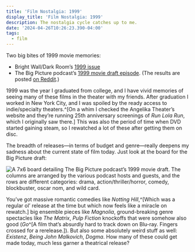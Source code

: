 ```yaml
---
title: 'Film Nostalgia: 1999'
display_title: 'Film Nostalgia: 1999'
description: The nostalgia cycle catches up to me.
date: '2024-04-26T10:26:23.390-04:00'
tags:
  - film
---
```


Two big bites of 1999 movie memories:

* Bright Wall/Dark Room’s [1999 issue](https://www.brightwalldarkroom.com/magazine/issues/issue129/)
* The Big Picture podcast’s [1999 movie draft episode](https://www.theringer.com/2024/4/16/24131686/best-1999-movie-draft-the-matrix). (The results are posted [on Reddit](https://www.reddit.com/r/TheBigPicture/comments/1cb92j1/the_big_picture_on_x_here_are_the_results_from/).)

1999 was the year I graduated from college, and I have vivid memories of seeing many of these films in the theater with my friends. After graduation I worked in New York City, and I was spoiled by the ready access to indie/specialty theaters.^[On a whim I checked the Angelika Theater’s website and they’re running 25th anniversary screenings of *Run Lola Run*, which I originally saw there.] This was also the period of time when DVD started gaining steam, so I rewatched a lot of these after getting them on disc.

The breadth of releases—in terms of budget and genre—really deepens my sadness about the current state of film today. Just look at the board for the Big Picture draft:

![A 7x6 board detailing The Big Picture podcast’s 1999 movie draft. The columns are arranged by the various podcast hosts and guests, and the rows are different categories: drama, action/thriller/horror, comedy, blockbuster, oscar nom, and wild card.](the-big-picture-1999-draft.jpg "Image copyright The Ringer")

You’ve got massive romantic comedies like *Notting Hill*,^[Which was a regular ol’ release at the time but which now feels like a miracle on rewatch.] big ensemble pieces like *Magnolia*, ground-breaking genre spectacles like *The Matrix*, *Pulp Fiction* knockoffs that were somehow also good (*Go*^[A film that’s absurdly hard to track down on Blu-ray. Fingers crossed for a rerelease.]). But also some absolutely weird stuff as well: *Existenz*, *Being John Malkovich*, *Dogma*. How many of these could get made today, much less garner a theatrical release?


